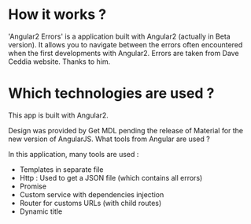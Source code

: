 How it works ?
==============

'Angular2 Errors' is a application built with Angular2 (actually in Beta version).
It allows you to navigate between the errors often encountered when the first developments with Angular2.
Errors are taken from Dave Ceddia website. Thanks to him.

Which technologies are used ?
==============

This app is built with Angular2.

Design was provided by Get MDL pending the release of Material for the new version of AngularJS.
What tools from Angular are used ?

In this application, many tools are used :

- Templates in separate file
- Http : Used to get a JSON file (which contains all errors)
- Promise
- Custom service with dependencies injection
- Router for customs URLs (with child routes)
- Dynamic title